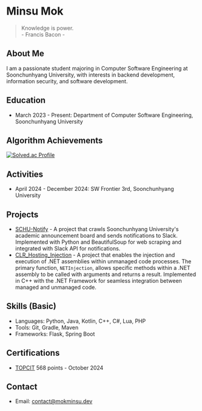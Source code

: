 # Minsu Mok

> Knowledge is power. <br>
> \- Francis Bacon \-

## About Me 
I am a passionate student majoring in Computer Software Engineering at Soonchunhyang University, with interests in backend development, information security, and software development.

## Education
* March 2023 - Present: Department of Computer Software Engineering, Soonchunhyang University

## Algorithm Achievements
[![Solved.ac Profile](http://mazassumnida.wtf/api/generate_badge?boj=mokminsu)](https://solved.ac/profile/mokminsu)

## Activities
* April 2024 - December 2024: SW Frontier 3rd, Soonchunhyang University

## Projects
* [SCHU-Notify](https://github.com/mokminsu/SCHU-Notify) - A project that crawls Soonchunhyang University's academic announcement board and sends notifications to Slack. Implemented with Python and BeautifulSoup for web scraping and integrated with Slack API for notifications.
* [CLR_Hosting_Injection](https://github.com/mokminsu/CLR_Hosting_Injection) - A project that enables the injection and execution of .NET assemblies within unmanaged code processes. The primary function, `NETInjection`, allows specific methods within a .NET assembly to be called with arguments and returns a result. Implemented in C++ with the .NET Framework for seamless integration between managed and unmanaged code.

## Skills (Basic)
* Languages: Python, Java, Kotlin, C++, C#, Lua, PHP
* Tools: Git, Gradle, Maven
* Frameworks: Flask, Spring Boot

## Certifications
* [TOPCIT](https://www.topcit.or.kr/) 568 points - October 2024

<!-- Uncomment and fill out when you have relevant information
## Experience
* [Company Name](link to company) - Job Title (Date)
  - Description of your role and achievements.

## Certifications
* Certification Name - Issuing Organization (Date)
-->

## Contact
* Email: [contact@mokminsu.dev](mailto:contact@mokminsu.dev)

